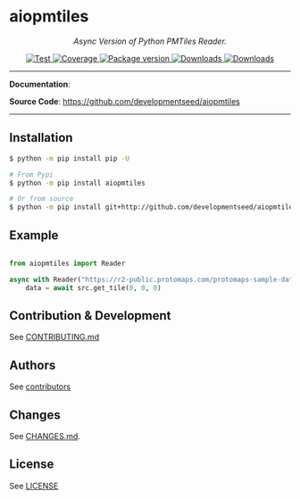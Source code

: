 # aiopmtiles

<p align="center">
  <em>Async Version of Python PMTiles Reader.</em>
</p>
<p align="center">
  <a href="https://github.com/developmentseed/aiopmtiles/actions?query=workflow%3ACI" target="_blank">
      <img src="https://github.com/developmentseed/aiopmtiles/workflows/CI/badge.svg" alt="Test">
  </a>
  <a href="https://codecov.io/gh/developmentseed/aiopmtiles" target="_blank">
      <img src="https://codecov.io/gh/developmentseed/aiopmtiles/branch/main/graph/badge.svg" alt="Coverage">
  </a>
  <a href="https://pypi.org/project/aiopmtiles" target="_blank">
      <img src="https://img.shields.io/pypi/v/aiopmtiles?color=%2334D058&label=pypi%20package" alt="Package version">
  </a>
  <a href="https://pypistats.org/packages/aiopmtiles" target="_blank">
      <img src="https://img.shields.io/pypi/dm/aiopmtiles.svg" alt="Downloads">
  </a>
  <a href="https://github.com/developmentseed/aiopmtiles/blob/main/LICENSE" target="_blank">
      <img src="https://img.shields.io/github/license/developmentseed/aiopmtiles.svg" alt="Downloads">
  </a>
</p>

---

**Documentation**:

**Source Code**: <a href="https://github.com/developmentseed/aiopmtiles" target="_blank">https://github.com/developmentseed/aiopmtiles</a>

---

## Installation

```bash
$ python -m pip install pip -U

# From Pypi
$ python -m pip install aiopmtiles

# Or from source
$ python -m pip install git+http://github.com/developmentseed/aiopmtiles
```

## Example

```python

from aiopmtiles import Reader

async with Reader("https://r2-public.protomaps.com/protomaps-sample-datasets/cb_2018_us_zcta510_500k.pmtiles") as src:
    data = await src.get_tile(0, 0, 0)
```

## Contribution & Development

See [CONTRIBUTING.md](https://github.com/developmentseed/aiopmtiles/blob/main/CONTRIBUTING.md)

## Authors

See [contributors](https://github.com/developmentseed/aiopmtiles/graphs/contributors)

## Changes

See [CHANGES.md](https://github.com/developmentseed/aiopmtiles/blob/main/CHANGES.md).

## License

See [LICENSE](https://github.com/developmentseed/aiopmtiles/blob/main/LICENSE)
